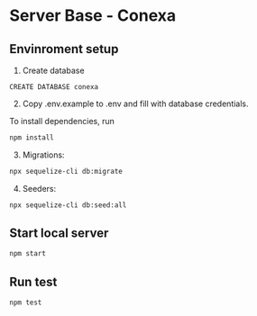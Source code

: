 # Server Base - Conexa


## Envinroment setup

1) Create database 
``` mysql
CREATE DATABASE conexa
```

2) Copy .env.example to .env and fill with database credentials.

To install dependencies, run
``` bash
npm install
```

3) Migrations:
``` bash
npx sequelize-cli db:migrate
```

4) Seeders:
``` bash
npx sequelize-cli db:seed:all
```

## Start local server

``` bash
npm start
```

## Run test
``` bash
npm test
```